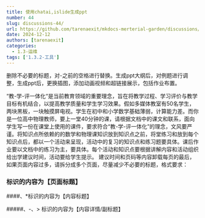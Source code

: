 ```yaml
---
title: 使用chatai,islide生成ppt
number: 44
slug: discussions-44/
url: https://github.com/tarenaexit/mkdocs-merterial-garden/discussions/44
date: 2024-12-12
authors: [tarenaexit]
categories: 
  - 1.3-运维
tags: ['1.3.2-工具']
---
```


删除不必要的标题，对-之前的空格进行替换。生成ppt大纲后，对例题进行调整，生成ppt后，更换插图，添加动画视频和超链接展示，包括作业布置。

“教-学-评一体化“是当前教育领域的重要理念，旨在将教学过程、学习评价与教学目标有机结合，以提高教学质量和学生学习效果。假如多媒体教室有50名学生，两块黑板，一块触摸屏电视。学生在初中和小学数学基础薄弱，计算能力差。而你是一位高中物理教师，要上一堂40分钟的课，请根据文档中的课文和联系，面向学生写一份在课堂上使用的课件，要求符合“教-学-评一体化”的理念，文风要严谨。将知识点所依赖的的数学和物理课知识放到知识点之前，将堂练习和放到每个知识点后，都以一个活动来呈现，活动中的复习的知识点和练习题要具体。课后作业要以文档中的练习为主，要具体。每个活动和知识点要根据讲解内容和活动组织给出学建议时间，活动要给学生提示。
建议时间和页码等内容卸载每页的最后，如果页面内容过多，请拆分成多个页面，尽量减少不必要的标题，格式要求：

### 标识的内容为【页面标题】

####、*标识的内容为【内容标题】

#####、-、> 标识的内容为【内容详情/副标题】

<script src="https://giscus.app/client.js"
	data-repo="tarenaexit/mkdocs-merterial-garden"
	data-repo-id="RR_kgDOL4wNPw"
	data-mapping="number"
	data-term="44"
	data-reactions-enabled="1"
	data-emit-metadata="0"
	data-input-position="bottom"
	data-theme="light"
	data-lang="zh-CN"
	crossorigin="anonymous"
	async>
</script>
